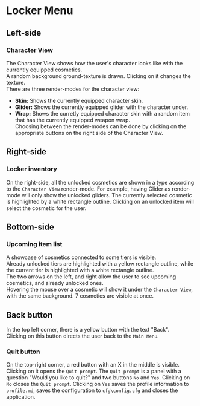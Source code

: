 # Locker Menu
## Left-side
### Character View
The Character View shows how the user's character looks like with the currently equipped cosmetics.  
A random background ground-texture is drawn. Clicking on it changes the texture.  
There are three render-modes for the character view:  
- **Skin:** Shows the currently equipped character skin.  
- **Glider:** Shows the currently equipped glider with the character under.  
- **Wrap:** Shows the curretly equipped character skin with a random item that has the currently equipped weapon wrap.  
Choosing between the render-modes can be done by clicking on the appropriate buttons on the right side of the Character View.  

## Right-side
### Locker inventory
On the right-side, all the unlocked cosmetics are shown in a type according to the `Character View` render-mode. 
For example, having Glider as render-mode will only show the unlocked gliders. 
The currently selected cosmetic is highlighted by a white rectangle outline. Clicking on an unlocked item will select the cosmetic for the user.  

## Bottom-side
### Upcoming item list
A showcase of cosmetics connected to some tiers is visible.  
Already unlocked tiers are highlighted with a yellow rectangle outline, while the current tier is highlighted with a white rectangle outline.  
The two arrows on the left, and right allow the user to see upcoming cosmetics, and already unlocked ones.  
Hovering the mouse over a cosmetic will show it under the `Character View`, with the same background.
7 cosmetics are visible at once.  

## Back button
In the top left corner, there is a yellow button with the text "Back".  
Clicking on this button directs the user back to the `Main Menu`.

### Quit button
On the top-right corner, a red button with an X in the middle is visible. Clicking on it opens the `Quit prompt`.
The `Quit prompt` is a panel with a question "Would you like to quit?" and two buttons `No` and `Yes`. Clicking on `No` closes the `Quit prompt`. Clicking on `Yes` saves the profile information to `profile.md`, saves the configuration to `cfg\config.cfg` and closes the application.

